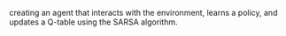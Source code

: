 creating an agent that interacts with the environment, learns a policy, and updates a Q-table using the SARSA algorithm.
